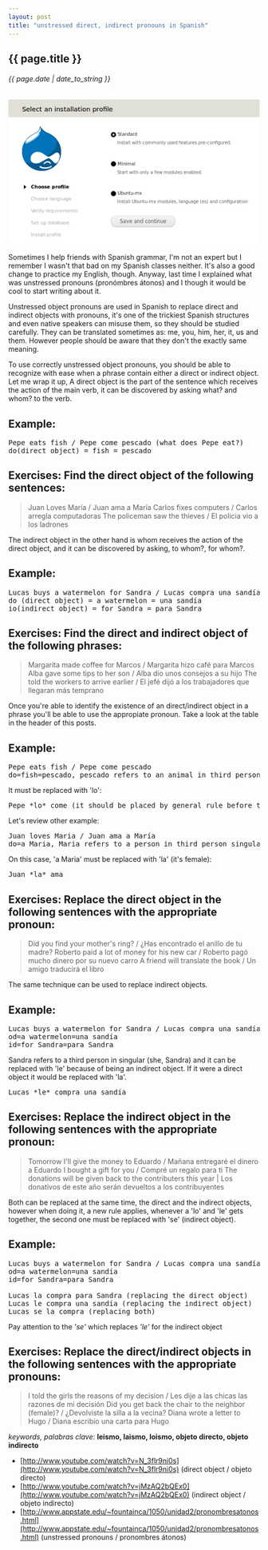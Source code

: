 ```yaml
---
layout: post
title: "unstressed direct, indirect pronouns in Spanish"
---
```


## {{ page.title }}
###### {{ page.date | date_to_string }}

**[![](/assets/img/91.gif)](/assets/img/92.png)**

Sometimes I help friends with Spanish grammar, I'm not an expert but I remember I wasn't that bad on my Spanish classes neither. It's also a good change to practice my English, though. Anyway, last time I explained what was unstressed pronouns (pronómbres átonos) and I though it would be cool to start writing about it.

Unstressed object pronouns are used in Spanish to replace direct and indirect objects with pronouns, it's one of the trickiest Spanish structures and even native speakers can misuse them, so they should be studied carefully. They can be translated sometimes as: me, you, him, her, it, us and them. However people should be aware that they don't the exactly same meaning.

To use correctly unstressed object pronouns, you should be able to recognize with ease when a phrase contain either a direct or indirect object. Let me wrap it up, A direct object is the part of the sentence which receives the action of the main verb, it can be discovered by asking what? and whom? to the verb.

## Example:

<pre>
Pepe eats fish / Pepe come pescado (what does Pepe eat?)
do(direct object) = fish = pescado
</pre>

## Exercises: Find the direct object of the following sentences:

> Juan Loves María / Juan ama a María
> Carlos fixes computers / Carlos arregla computadoras
> The policeman saw the thieves / El policia vio a los ladrones

The indirect object in the other hand is whom receives the action of the direct object, and it can be discovered by asking, to whom?, for whom?.

## Example:

<pre>
Lucas buys a watermelon for Sandra / Lucas compra una sandía para Sandra
do (direct object) = a watermelon = una sandía
io(indirect object) = for Sandra = para Sandra
</pre>

## Exercises: Find the direct and indirect object of the following phrases:

> Margarita made coffee for Marcos / Margarita hizo café para Marcos
> Alba gave some tips to her son / Alba dio unos consejos a su hijo
> The told the workers to arrive earlier / El jefé dijó a los trabajadores que llegaran más temprano

Once you're able to identify the existence of an direct/indirect object in a phrase you'll be able to use the appropiate pronoun. Take a look at the table in the header of this posts.

## Example:

<pre>
Pepe eats fish / Pepe come pescado
do=fish=pescado, pescado refers to an animal in third person singular (he, the fish)
</pre>

It must be replaced with 'lo':

<pre>
Pepe *lo* come (it should be placed by general rule before the main verb)
</pre>

Let's review other example:

<pre>
Juan loves Maria / Juan ama a María
do=a Maria, Maria refers to a person in third person singular (she, Maria)
</pre>

On this case, 'a Maria' must be replaced with 'la' (it's female):

<pre>
Juan *la* ama
</pre>

## Exercises: Replace the direct object in the following sentences with the appropriate pronoun:

> Did you find your mother's ring? / ¿Has encontrado el anillo de tu madre?
> Roberto paid a lot of money for his new car / Roberto pagó mucho dinero por su nuevo carro
> A friend will translate the book / Un amigo traducirá el libro

The same technique can be used to replace indirect objects.

## Example:

<pre>
Lucas buys a watermelon for Sandra / Lucas compra una sandía para Sandra
od=a watermelon=una sandía
id=for Sandra=para Sandra
</pre>

Sandra refers to a third person in singular (she, Sandra) and it can be replaced with 'le' because of being an indirect object. If it were a direct object it would be replaced with 'la'.

<pre>
Lucas *le* compra una sandía
</pre>

## Exercises: Replace the indirect object in the following sentences with the appropriate pronoun:

> Tomorrow I'll give the money to Eduardo / Mañana entregaré el dinero a Eduardo
> I bought a gift for you / Compré un regalo para ti
> The donations will be given back to the contributers this year | Los donativos de este año serán devueltos a los contribuyentes

Both can be replaced at the same time, the direct and the indirect objects, however when doing it, a new rule applies, whenever a 'lo' and 'le' gets together, the second one must be replaced with 'se' (indirect object).

## Example:

<pre>
Lucas buys a watermelon for Sandra / Lucas compra una sandía para Sandra
od=a watermelon=una sandía
id=for Sandra=para Sandra

Lucas la compra para Sandra (replacing the direct object)
Lucas le compra una sandía (replacing the indirect object)
Lucas se la compra (replacing both) 
</pre>

Pay attention to the *'se'* which replaces *'le'* for the indirect object

## Exercises: Replace the direct/indirect objects in the following sentences with the appropriate pronouns:

> I told the girls the reasons of my decision / Les dije a las chicas las razones de mi decisión
> Did you get back the chair to the neighbor (female)?  / ¿Devolviste la silla a la vecina?
> Diana wrote a letter to Hugo / Diana escribio una carta para Hugo

*keywords, palabras clave:* **leismo, laismo, loismo, objeto directo, objeto indirecto**

- [http://www.youtube.com/watch?v=N_3flr9ni0s](http://www.youtube.com/watch?v=N_3flr9ni0s) (direct object / objeto directo)
- [http://www.youtube.com/watch?v=jMzAQ2bQEx0](http://www.youtube.com/watch?v=jMzAQ2bQEx0) (indirect object / objeto indirecto)
- [http://www.appstate.edu/~fountainca/1050/unidad2/pronombresatonos.html](http://www.appstate.edu/~fountainca/1050/unidad2/pronombresatonos.html) (unstressed pronouns / pronombres átonos)
